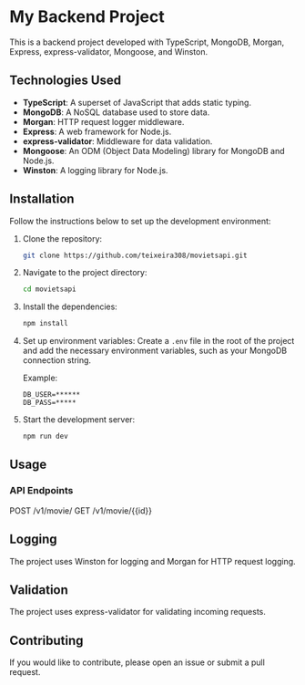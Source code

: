# My Backend Project

This is a backend project developed with TypeScript, MongoDB, Morgan, Express, express-validator, Mongoose, and Winston.

## Technologies Used

- **TypeScript**: A superset of JavaScript that adds static typing.
- **MongoDB**: A NoSQL database used to store data.
- **Morgan**: HTTP request logger middleware.
- **Express**: A web framework for Node.js.
- **express-validator**: Middleware for data validation.
- **Mongoose**: An ODM (Object Data Modeling) library for MongoDB and Node.js.
- **Winston**: A logging library for Node.js.

## Installation

Follow the instructions below to set up the development environment:

1. Clone the repository:
    ```bash
    git clone https://github.com/teixeira308/movietsapi.git
    ```

2. Navigate to the project directory:
    ```bash
    cd movietsapi
    ```

3. Install the dependencies:
    ```bash
    npm install
    ```

4. Set up environment variables:
    Create a `.env` file in the root of the project and add the necessary environment variables, such as your MongoDB connection string.

    Example:
    ```env
    DB_USER=******
    DB_PASS=*****
    ```

5. Start the development server:
    ```bash
    npm run dev
    ```

## Usage

### API Endpoints

POST /v1/movie/
GET /v1/movie/{{id}}


## Logging

The project uses Winston for logging and Morgan for HTTP request logging.

## Validation

The project uses express-validator for validating incoming requests.

## Contributing

If you would like to contribute, please open an issue or submit a pull request.

